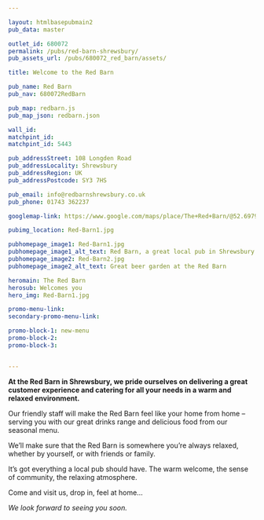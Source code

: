 ```yaml
---

layout: htmlbasepubmain2
pub_data: master

outlet_id: 680072
permalink: /pubs/red-barn-shrewsbury/
pub_assets_url: /pubs/680072_red_barn/assets/

title: Welcome to the Red Barn

pub_name: Red Barn
pub_nav: 680072RedBarn

pub_map: redbarn.js
pub_map_json: redbarn.json

wall_id:
matchpint_id:
matchpint_id: 5443

pub_addressStreet: 108 Longden Road
pub_addressLocality: Shrewsbury
pub_addressRegion: UK
pub_addressPostcode: SY3 7HS

pub_email: info@redbarnshrewsbury.co.uk
pub_phone: 01743 362237

googlemap-link: https://www.google.com/maps/place/The+Red+Barn/@52.697922,-2.761491,18z/data=!4m12!1m6!3m5!1s0x0:0x39fcfca4f612bff3!2sThe+Red+Barn!8m2!3d52.697846!4d-2.760411!3m4!1s0x0:0x39fcfca4f612bff3!8m2!3d52.697846!4d-2.760411?hl=en-GB

pubimg_location: Red-Barn1.jpg

pubhomepage_image1: Red-Barn1.jpg
pubhomepage_image1_alt_text: Red Barn, a great local pub in Shrewsbury
pubhomepage_image2: Red-Barn2.jpg
pubhomepage_image2_alt_text: Great beer garden at the Red Barn

heromain: The Red Barn
herosub: Welcomes you
hero_img: Red-Barn1.jpg

promo-menu-link: 
secondary-promo-menu-link:

promo-block-1: new-menu
promo-block-2:
promo-block-3:


---
```


**At the Red Barn in Shrewsbury, we pride ourselves on delivering a great customer experience and catering for all your needs in a warm and relaxed environment.**

Our friendly staff will make the Red Barn feel like your home from home – serving you with our great drinks range and delicious food from our seasonal menu.

We’ll make sure that the Red Barn is somewhere you’re always relaxed, whether by yourself, or with friends or family.

It’s got everything a local pub should have. The warm welcome, the sense of community, the relaxing atmosphere. 

Come and visit us, drop in, feel at home… 

*We look forward to seeing you soon.*
